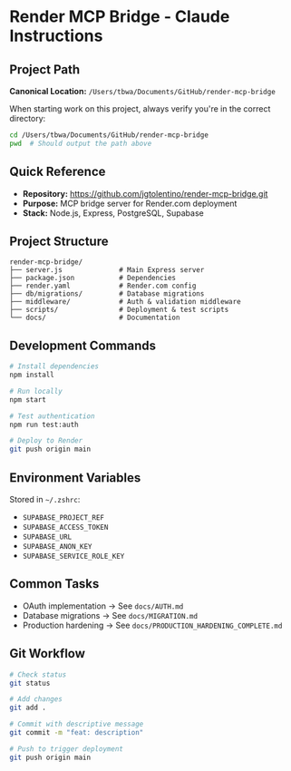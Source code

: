 # Render MCP Bridge - Claude Instructions

## Project Path
**Canonical Location:** `/Users/tbwa/Documents/GitHub/render-mcp-bridge`

When starting work on this project, always verify you're in the correct directory:
```bash
cd /Users/tbwa/Documents/GitHub/render-mcp-bridge
pwd  # Should output the path above
```

## Quick Reference
- **Repository:** https://github.com/jgtolentino/render-mcp-bridge.git
- **Purpose:** MCP bridge server for Render.com deployment
- **Stack:** Node.js, Express, PostgreSQL, Supabase

## Project Structure
```
render-mcp-bridge/
├── server.js              # Main Express server
├── package.json           # Dependencies
├── render.yaml            # Render.com config
├── db/migrations/         # Database migrations
├── middleware/            # Auth & validation middleware
├── scripts/               # Deployment & test scripts
└── docs/                  # Documentation
```

## Development Commands
```bash
# Install dependencies
npm install

# Run locally
npm start

# Test authentication
npm run test:auth

# Deploy to Render
git push origin main
```

## Environment Variables
Stored in `~/.zshrc`:
- `SUPABASE_PROJECT_REF`
- `SUPABASE_ACCESS_TOKEN`
- `SUPABASE_URL`
- `SUPABASE_ANON_KEY`
- `SUPABASE_SERVICE_ROLE_KEY`

## Common Tasks
- OAuth implementation → See `docs/AUTH.md`
- Database migrations → See `docs/MIGRATION.md`
- Production hardening → See `docs/PRODUCTION_HARDENING_COMPLETE.md`

## Git Workflow
```bash
# Check status
git status

# Add changes
git add .

# Commit with descriptive message
git commit -m "feat: description"

# Push to trigger deployment
git push origin main
```
